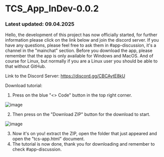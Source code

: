 # TCS_App_InDev-0.0.2

### Latest updated: 09.04.2025

Hello, the development of this project has now officially started, for further information please click on the link below and join the discord server.
If you have any questions, please feel free to ask them in #app-discussion, it's a channel in the "mainchat" section.
Before you download the app, please remember that the app is only available for Windows and MacOS.
And of course for Linux, but normally if you are a Linux user you should be able to that without GitHub.

Link to the Discord Server: https://discord.gg/CBCAytE8kU

Download tutorial:

1. Press on the blue "<> Code" button in the top right corner.

![image](https://github.com/user-attachments/assets/6856bbb1-b08a-41b3-bddd-5f2087ef6925)



2. Then press on the "Download ZIP" button for the download to start.

![image](https://github.com/user-attachments/assets/f283eeb6-6493-4630-9acd-c33e6d45bf1b)

3. Now it's on you! extract the ZIP, open the folder that just appeared and open the "tcs-app.html" document.
4. The tutorial is now done, thank you for downloading and remember to check #app-discussion.


